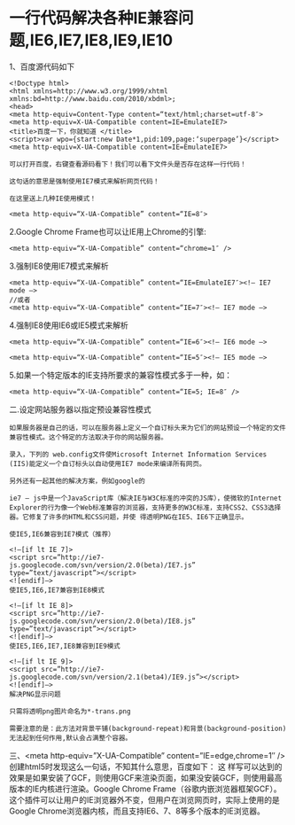 # 一行代码解决各种IE兼容问题,IE6,IE7,IE8,IE9,IE10

1、百度源代码如下
```
<!Doctype html>
<html xmlns=http://www.w3.org/1999/xhtml xmlns:bd=http://www.baidu.com/2010/xbdml>;
<head>
<meta http-equiv=Content-Type content=“text/html;charset=utf-8″>
<meta http-equiv=X-UA-Compatible content=IE=EmulateIE7>
<title>百度一下，你就知道 </title>
<script>var wpo={start:new Date*1,pid:109,page:‘superpage’}</script>
<meta http-equiv=X-UA-Compatible content=IE=EmulateIE7>

可以打开百度，右键查看源码看下！我们可以看下文件头是否存在这样一行代码！

这句话的意思是强制使用IE7模式来解析网页代码！

在这里送上几种IE使用模式！

<meta http-equiv=“X-UA-Compatible” content=“IE=8″>
```
2.Google Chrome Frame也可以让IE用上Chrome的引擎:
```
<meta http-equiv=“X-UA-Compatible” content=“chrome=1″ />
```
3.强制IE8使用IE7模式来解析
```
<meta http-equiv=“X-UA-Compatible” content=“IE=EmulateIE7″><!– IE7 mode –>
//或者
<meta http-equiv=“X-UA-Compatible” content=“IE=7″><!– IE7 mode –>
```
4.强制IE8使用IE6或IE5模式来解析
```
<meta http-equiv=“X-UA-Compatible” content=“IE=6″><!– IE6 mode –>

<meta http-equiv=“X-UA-Compatible” content=“IE=5″><!– IE5 mode –>
```
5.如果一个特定版本的IE支持所要求的兼容性模式多于一种，如：
```
<meta http-equiv=“X-UA-Compatible” content=“IE=5; IE=8″ />
```
二.设定网站服务器以指定预设兼容性模式
```
如果服务器是自己的话，可以在服务器上定义一个自订标头来为它们的网站预设一个特定的文件兼容性模式。这个特定的方法取决于你的网站服务器。

录入，下列的 web.config文件使Microsoft Internet Information Services (IIS)能定义一个自订标头以自动使用IE7 mode来编译所有网页。

另外还有一起其他的解决方案，例如google的

ie7 – js中是一个JavaScript库（解决IE与W3C标准的冲突的JS库），使微软的Internet Explorer的行为像一个Web标准兼容的浏览器，支持更多的W3C标准，支持CSS2、CSS3选择器。它修复了许多的HTML和CSS问题，并使 得透明PNG在IE5、IE6下正确显示。

使IE5,IE6兼容到IE7模式（推荐）

<!–[if lt IE 7]>
<script src=”http://ie7-js.googlecode.com/svn/version/2.0(beta)/IE7.js” type=”text/javascript”></script>
<![endif]–>
使IE5,IE6,IE7兼容到IE8模式

<!–[if lt IE 8]>
<script src=”http://ie7-js.googlecode.com/svn/version/2.0(beta)/IE8.js” type=”text/javascript”></script>
<![endif]–>
使IE5,IE6,IE7,IE8兼容到IE9模式

<!–[if lt IE 9]>
<script src=”http://ie7-js.googlecode.com/svn/version/2.1(beta4)/IE9.js”></script>
<![endif]–>
解决PNG显示问题

只需将透明png图片命名为*-trans.png

需要注意的是：此方法对背景平铺(background-repeat)和背景(background-position)无法起到任何作用,默认会占满整个容器。
```
三、<meta http-equiv=”X-UA-Compatible” content=”IE=edge,chrome=1″ />
创建html5时发现这么一句话，不知其什么意思，百度如下：
这 样写可以达到的效果是如果安装了GCF，则使用GCF来渲染页面，如果没安装GCF，则使用最高版本的IE内核进行渲染。Google Chrome Frame（谷歌内嵌浏览器框架GCF）。这个插件可以让用户的IE浏览器外不变，但用户在浏览网页时，实际上使用的是Google Chrome浏览器内核，而且支持IE6、7、8等多个版本的IE浏览器。
